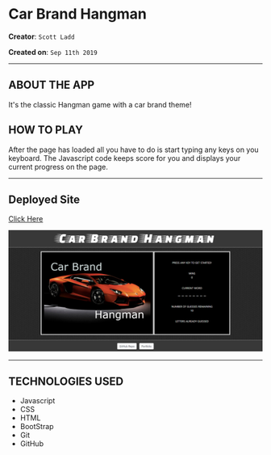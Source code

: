 # Car Brand Hangman

**Creator**: `Scott Ladd`

**Created on**: `Sep 11th 2019`

- - -

## ABOUT THE APP
It's the classic Hangman game with a car brand theme!

## HOW TO PLAY
After the page has loaded all you have to do is start typing any keys on you keyboard. The Javascript code keeps score for you and displays your current progress on the page.

- - -

## Deployed Site

[Click Here](https://scottjr101.github.io/Word-Guess-Game/)

![Car Brand Hangman](assets/images/hangmanSS.png)

- - -

## TECHNOLOGIES USED
* Javascript
* CSS
* HTML
* BootStrap
* Git
* GitHub